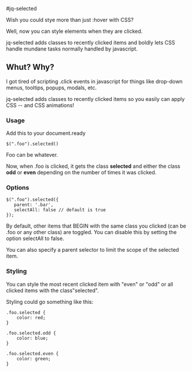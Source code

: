 #jq-selected

Wish you could stye more than just :hover with CSS? 

Well, now you can style elements when they are clicked. 

jq-selected adds classes to recently clicked items and boldly lets CSS handle mundane tasks normally handled by javascript. 

## Whut? Why?

I got tired of scripting .click events in javascript for things like drop-down menus, tooltips, popups, modals, etc. 

jq-selected adds classes to recently clicked items so you easily can apply CSS -- and CSS animations!


###  Usage

Add this to your document.ready

    $(".foo").selected()
    
Foo can be whatever. 

Now, when .foo is clicked, it gets the class **selected** and either the class **odd** or **even** depending on the number of times it was clicked. 

###  Options

    $(".foo").selected({
       parent: '.bar',
       selectAll: false // default is true
    });
    


By default, other items that BEGIN with the same class you clicked (can be .foo or any other class) are toggled. You can disable this by setting the option selectAll to false.

You can also specify a parent selector to limit the scope of the selected item. 


###  Styling


You can style the most recent clicked item with "even" or "odd" or all clicked items with the class"selected".


Styling could go something like this:

	.foo.selected {
		color: red;
	}
	
	.foo.selected.odd {
		color: blue;
	}
	
	.foo.selected.even {
		color: green;
	}
	
	
